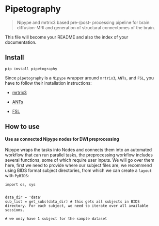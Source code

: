 # Pipetography
> Nipype and mrtrix3 based pre-/post- processing pipeline for brain diffusion-MRI and generation of structural connectomes of the brain.


This file will become your README and also the index of your documentation.

## Install

`pip install pipetography`

Since `pipetography` is a `Nipype` wrapper around `mrtrix3`, `ANTs`, and `FSL`, you have to follow their installation instructions:    
 - [mrtrix3](https://mrtrix.readthedocs.io/en/latest/installation/before_install.html)
 
 - [ANTs](https://github.com/ANTsX/ANTs/wiki/Compiling-ANTs-on-Linux-and-Mac-OS)
     
 - [FSL](https://fsl.fmrib.ox.ac.uk/fsl/fslwiki/FslInstallation)

## How to use

#### Use as connected Nipype nodes for DWI preprocessing
Nipype wraps the tasks into Nodes and connects them into an automated workflow that can run parallel tasks, the preprocessing workflow includes several functions, some of which require user inputs. We will go over them here, first we need to provide where our subject files are, we recommend using BIDS format subject directories, from which we can create a `layout` with `PyBIDS`:

```
import os, sys


data_dir = 'data'
sub_list = get_subs(data_dir) # this gets all subjects in BIDS directory. For each subject, we need to iterate over all available sessions.

# we only have 1 subject for the sample dataset
```
